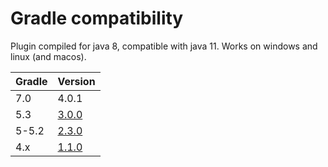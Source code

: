 # Gradle compatibility

Plugin compiled for java 8, compatible with java 11. Works on windows and linux (and macos).

Gradle | Version
--------|-------
7.0     | 4.0.1
5.3     | [3.0.0](https://xvik.github.io/gradle-mkdocs-plugin/3.0.0/)
5-5.2   | [2.3.0](https://xvik.github.io/gradle-mkdocs-plugin/2.3.0/)
4.x     | [1.1.0](https://github.com/xvik/gradle-mkdocs-plugin/tree/1.1.0)
